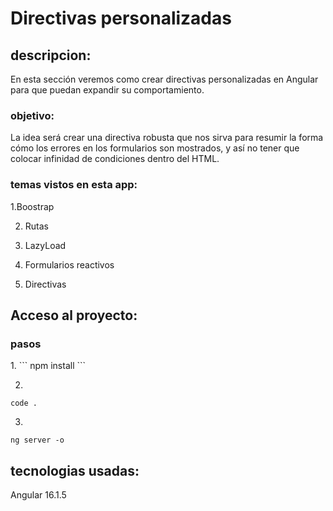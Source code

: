 # Directivas personalizadas

## descripcion:
<p>
En esta sección veremos como crear directivas personalizadas en Angular para que puedan expandir su comportamiento.
</p>

### objetivo:
<p>
La idea será crear una directiva robusta que nos sirva para resumir la forma cómo los errores en los formularios son mostrados, y así no tener que colocar infinidad de condiciones dentro del HTML.
</p>

### temas vistos en esta app:
<p>
1.Boostrap

2. Rutas

3. LazyLoad 

4. Formularios reactivos

5. Directivas




</p>

## Acceso al proyecto:
### pasos
<p>
1.
```
  npm install
```

2.
```
code .
``` 

3.
```
ng server -o
``` 
</p>

## tecnologias usadas:
<p>
Angular 16.1.5
</p>
